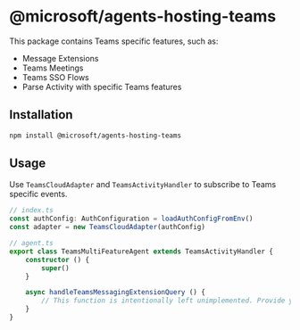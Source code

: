 # @microsoft/agents-hosting-teams

This package contains Teams specific features, such as:

- Message Extensions
- Teams Meetings 
- Teams SSO Flows
- Parse Activity with specific Teams features

## Installation

```bash
npm install @microsoft/agents-hosting-teams
```

## Usage

Use `TeamsCloudAdapter` and `TeamsActivityHandler` to subscribe to Teams specific events.

```ts
// index.ts
const authConfig: AuthConfiguration = loadAuthConfigFromEnv()
const adapter = new TeamsCloudAdapter(authConfig)
```

```ts
// agent.ts
export class TeamsMultiFeatureAgent extends TeamsActivityHandler {
    constructor () {
        super()
    }

    async handleTeamsMessagingExtensionQuery () {
        // This function is intentionally left unimplemented. Provide your own implementation.
    }
}
```